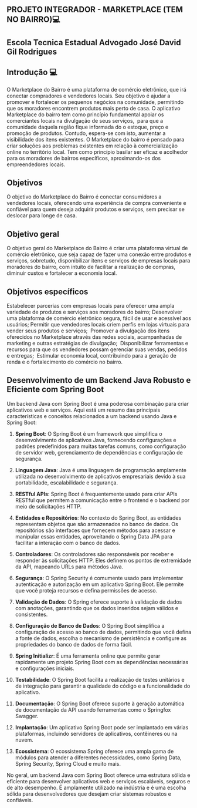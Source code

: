 
## PROJETO INTEGRADOR - MARKETPLACE (TEM NO BAIRRO)💻

## Escola Tecnica Estadual Advogado José David Gil Rodrigues

## Introdução 💻

O Marketplace do Bairro é uma plataforma de comércio eletrônico, que irá conectar compradores e vendedores locais. Seu objetivo é ajudar a promover e fortalecer os pequenos negócios na comunidade, permitindo que os moradores encontrem produtos mais perto de casa. 
O aplicativo Marketplace do bairro tem como princípio fundamental apoiar os comerciantes locais na divulgação de seus serviços,  para que a comunidade daquela região fique informada do o estoque, preço e promoção de produtos. Contudo, espera-se com isto, aumentar a visibilidade dos itens existentes. 
O Marketplace do bairro é pensado para criar soluções aos problemas existentes em relação à comercialização online no território local. Tem como princípio basilar ser eficaz e acolhedor para os moradores de bairros específicos, aproximando-os dos empreendedores locais. 

## Objetivos

O objetivo do Marketplace do Bairro é conectar consumidores a vendedores locais, oferecendo uma experiência de compra conveniente e confiável para quem deseja adquirir produtos e serviços,
sem precisar se deslocar para longe de casa.   

## Objetivo geral

O objetivo geral do Marketplace do Bairro é criar uma plataforma virtual de comércio eletrônico, que seja capaz de fazer uma conexão entre produtos e serviços, sobretudo, disponibilizar itens e serviços de empresas locais para moradores do bairro, com intuito de facilitar a realização de compras, diminuir custos e fortalecer a economia local. 

## Objetivos específicos 

Estabelecer parcerias com empresas locais para oferecer uma ampla variedade de produtos e serviços aos moradores do bairro;
Desenvolver uma plataforma de comércio eletrônico segura, fácil de usar e acessível aos usuários;
Permitir que vendedores locais criem perfis em lojas virtuais para vender seus produtos e serviços; 
Promover a divulgação dos itens oferecidos no Marketplace através das redes sociais, acampanhadas de marketing e outras estratégias de divulgação; 
Disponibilizar ferramentas e recursos para que os vendedores possam gerenciar suas vendas, pedidos e entregas; 
Estimular economia local, contribuindo para a geração de renda e o fortalecimento do comércio no bairro. 

## Desenvolvimento de um Backend Java Robusto e Eficiente com Spring Boot


Um backend Java com Spring Boot é uma poderosa combinação para criar aplicativos web e serviços. Aqui está um resumo das principais características e conceitos relacionados a um backend usando Java e Spring Boot:

1. **Spring Boot**: O Spring Boot é um framework que simplifica o desenvolvimento de aplicativos Java, fornecendo configurações e padrões predefinidos para muitas tarefas comuns, como configuração de servidor web, gerenciamento de dependências e configuração de segurança.

2. **Linguagem Java**: Java é uma linguagem de programação amplamente utilizada no desenvolvimento de aplicativos empresariais devido à sua portabilidade, escalabilidade e segurança.

3. **RESTful APIs**: Spring Boot é frequentemente usado para criar APIs RESTful que permitem a comunicação entre o frontend e o backend por meio de solicitações HTTP.

4. **Entidades e Repositórios**: No contexto do Spring Boot, as entidades representam objetos que são armazenados no banco de dados. Os repositórios são interfaces que fornecem métodos para acessar e manipular essas entidades, aproveitando o Spring Data JPA para facilitar a interação com o banco de dados.

5. **Controladores**: Os controladores são responsáveis por receber e responder às solicitações HTTP. Eles definem os pontos de extremidade da API, mapeando URLs para métodos Java.

6. **Segurança**: O Spring Security é comumente usado para implementar autenticação e autorização em um aplicativo Spring Boot. Ele permite que você proteja recursos e defina permissões de acesso.

7. **Validação de Dados**: O Spring oferece suporte à validação de dados com anotações, garantindo que os dados inseridos sejam válidos e consistentes.

8. **Configuração de Banco de Dados**: O Spring Boot simplifica a configuração de acesso ao banco de dados, permitindo que você defina a fonte de dados, escolha o mecanismo de persistência e configure as propriedades do banco de dados de forma fácil.

9. **Spring Initializr**: É uma ferramenta online que permite gerar rapidamente um projeto Spring Boot com as dependências necessárias e configurações iniciais.

10. **Testabilidade**: O Spring Boot facilita a realização de testes unitários e de integração para garantir a qualidade do código e a funcionalidade do aplicativo.

11. **Documentação**: O Spring Boot oferece suporte à geração automática de documentação da API usando ferramentas como o Springfox Swagger.

12. **Implantação**: Um aplicativo Spring Boot pode ser implantado em várias plataformas, incluindo servidores de aplicativos, contêineres ou na nuvem.

13. **Ecossistema**: O ecossistema Spring oferece uma ampla gama de módulos para atender a diferentes necessidades, como Spring Data, Spring Security, Spring Cloud e muito mais.

No geral, um backend Java com Spring Boot oferece uma estrutura sólida e eficiente para desenvolver aplicativos web e serviços escaláveis, seguros e de alto desempenho. É amplamente utilizado na indústria e é uma escolha sólida para desenvolvedores que desejam criar sistemas robustos e confiáveis.